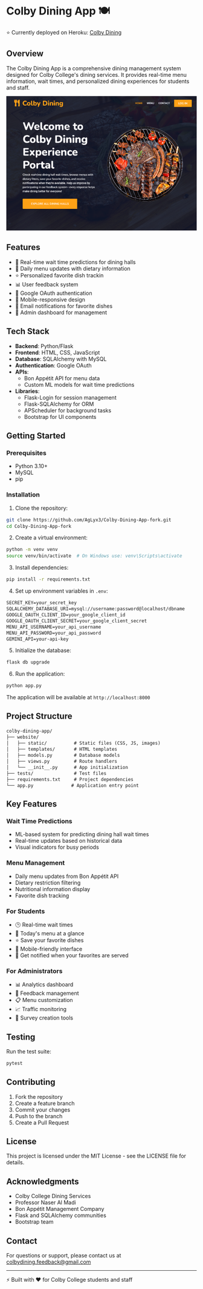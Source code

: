 # Colby Dining App 🍽️

⭐ Currently deployed on Heroku: [Colby Dining](https://colby-dining-a5fb6bcb774e.herokuapp.com/)

## Overview
The Colby Dining App is a comprehensive dining management system designed for Colby College's dining services. It provides real-time menu information, wait times, and personalized dining experiences for students and staff.
<p align="center">
  <img src="website/static/img/readme.png" alt="Screenshot of Landing Page">
</p>

## Features
- 📱 Real-time wait time predictions for dining halls
- 🍳 Daily menu updates with dietary information
- ⭐ Personalized favorite dish trackin
- 📊 User feedback system
- 🔐 Google OAuth authentication
- 📱 Mobile-responsive design
- 💌 Email notifications for favorite dishes
- 👥 Admin dashboard for management

## Tech Stack
- **Backend**: Python/Flask
- **Frontend**: HTML, CSS, JavaScript
- **Database**: SQLAlchemy with MySQL
- **Authentication**: Google OAuth
- **APIs**: 
  - Bon Appétit API for menu data
  - Custom ML models for wait time predictions
- **Libraries**:
  - Flask-Login for session management
  - Flask-SQLAlchemy for ORM
  - APScheduler for background tasks
  - Bootstrap for UI components

## Getting Started

### Prerequisites
- Python 3.10+
- MySQL
- pip

### Installation

1. Clone the repository:
```bash
git clone https://github.com/AgLyx3/Colby-Dining-App-fork.git
cd Colby-Dining-App-fork
```

2. Create a virtual environment:
```bash
python -m venv venv
source venv/bin/activate  # On Windows use: venv\Scripts\activate
```

3. Install dependencies:
```bash
pip install -r requirements.txt
```

4. Set up environment variables in `.env`:
```env
SECRET_KEY=your_secret_key
SQLALCHEMY_DATABASE_URI=mysql://username:password@localhost/dbname
GOOGLE_OAUTH_CLIENT_ID=your_google_client_id
GOOGLE_OAUTH_CLIENT_SECRET=your_google_client_secret
MENU_API_USERNAME=your_api_username
MENU_API_PASSWORD=your_api_password
GEMINI_API=your-api-key
```

5. Initialize the database:
```bash
flask db upgrade
```

6. Run the application:
```bash
python app.py
```

The application will be available at `http://localhost:8000`

## Project Structure
```
colby-dining-app/
├── website/
│   ├── static/          # Static files (CSS, JS, images)
│   ├── templates/       # HTML templates
│   ├── models.py        # Database models
│   ├── views.py         # Route handlers
│   └── __init__.py      # App initialization
├── tests/               # Test files
├── requirements.txt     # Project dependencies
└── app.py              # Application entry point
```

## Key Features

### Wait Time Predictions
- ML-based system for predicting dining hall wait times
- Real-time updates based on historical data
- Visual indicators for busy periods

### Menu Management
- Daily menu updates from Bon Appétit API
- Dietary restriction filtering
- Nutritional information display
- Favorite dish tracking

### For Students
- 🕒 Real-time wait times
- 🍜 Today's menu at a glance
- ⭐ Save your favorite dishes
- 📱 Mobile-friendly interface
- 📧 Get notified when your favorites are served

### For Administrators
- 📊 Analytics dashboard
- 💭 Feedback management
- 📋 Menu customization
- 📈 Traffic monitoring
- 📑 Survey creation tools

## Testing
Run the test suite:
```bash
pytest
```

## Contributing
1. Fork the repository
2. Create a feature branch
3. Commit your changes
4. Push to the branch
5. Create a Pull Request

## License
This project is licensed under the MIT License - see the LICENSE file for details.

## Acknowledgments
- Colby College Dining Services
- Professor Naser Al Madi
- Bon Appétit Management Company
- Flask and SQLAlchemy communities
- Bootstrap team

## Contact
For questions or support, please contact us at colbydining.feedback@gmail.com

---
⚡ Built with ❤️ for Colby College students and staff


